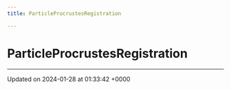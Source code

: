 ```yaml
---
title: ParticleProcrustesRegistration

---
```


# ParticleProcrustesRegistration





-------------------------------

Updated on 2024-01-28 at 01:33:42 +0000
